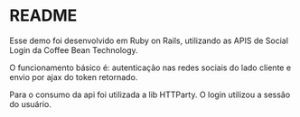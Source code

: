 # README

Esse demo foi desenvolvido em Ruby on Rails, utilizando as APIS de Social Login da Coffee Bean Technology.

O funcionamento básico é: autenticação nas redes sociais do lado cliente e envio por ajax do token retornado.

Para o consumo da api foi utilizada a lib HTTParty. O login utilizou a sessão do usuário.